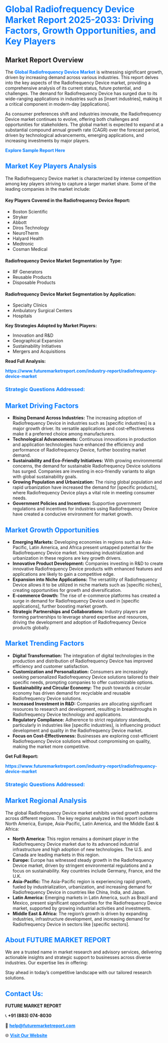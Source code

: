 <h1 style="color: #007BFF;">Global Radiofrequency Device Market Report 2025-2033: Driving Factors, Growth Opportunities, and Key Players</h1>

<section id="overview">
<h2>Market Report Overview</h2>
<p>The <a href="https://www.futuremarketreport.com/industry-report/radiofrequency-device-market" style="color: #007BFF; text-decoration: none;"><strong>Global Radiofrequency Device Market</strong></a> is witnessing significant growth, driven by increasing demand across various industries. This report delves into the key aspects of the Radiofrequency Device market, providing a comprehensive analysis of its current status, future potential, and challenges. The demand for Radiofrequency Device has surged due to its wide-ranging applications in industries such as [insert industries], making it a critical component in modern-day [applications].</p>
<p>As consumer preferences shift and industries innovate, the Radiofrequency Device market continues to evolve, offering both challenges and opportunities for stakeholders. The global market is expected to expand at a substantial compound annual growth rate (CAGR) over the forecast period, driven by technological advancements, emerging applications, and increasing investments by major players.</p>
</section>

<section id="overview">
<p><a href="https://www.futuremarketreport.com/request-sample/reportId=82853" style="color: #007BFF; text-decoration: none;"><strong>Explore Sample Report Here</strong></a></p>
</section>

<section id="key-players">
<h2 style="color: #007BFF;">Market Key Players Analysis</h2>
<p>The Radiofrequency Device market is characterized by intense competition among key players striving to capture a larger market share. Some of the leading companies in the market include:</p>
<h4>Key Players Covered in the Radiofrequency Device Report:</h4>
<ul><li>Boston Scientific</li><li>Stryker</li><li>Abbott</li><li>Diros Technology</li><li>NeuroTherm</li><li>Halyard Health</li><li>Medtronic</li><li>Cosman Medical</li></ul>
<h4>Radiofrequency Device Market Segmentation by Type:</h4>
<ul><li>RF Generators</li><li>Reusable Products</li><li>Disposable Products</li></ul>

<h4>Radiofrequency Device Market Segmentation by Application:</h4>
<ul><li>Specialty Clinics</li><li>Ambulatory Surgical Centers</li><li>Hospitals</li></ul>
<p><strong>Key Strategies Adopted by Market Players:</strong></p>
<ul>
<li>Innovation and R&D</li>
<li>Geographical Expansion</li>
<li>Sustainability Initiatives</li>
<li>Mergers and Acquisitions</li>
</ul>
</section>

<section>
<p><strong>Read Full Analysis: </strong></p><a href="https://www.futuremarketreport.com/industry-report/radiofrequency-device-market" style="color: #007BFF; text-decoration: none;"><strong>https://www.futuremarketreport.com/industry-report/radiofrequency-device-market</strong></a>
<h3 style="color: #007BFF;">Strategic Questions Addressed:</h3>
</section>

<section id="driving-factors">
<h2 style="color: #007BFF;">Market Driving Factors</h2>
<ul>
<li><strong>Rising Demand Across Industries:</strong> The increasing adoption of Radiofrequency Device in industries such as [specific industries] is a major growth driver. Its versatile applications and cost-effectiveness make it a preferred choice among manufacturers.</li>
<li><strong>Technological Advancements:</strong> Continuous innovations in production and application technologies have enhanced the efficiency and performance of Radiofrequency Device, further boosting market demand.</li>
<li><strong>Sustainability and Eco-Friendly Initiatives:</strong> With growing environmental concerns, the demand for sustainable Radiofrequency Device solutions has surged. Companies are investing in eco-friendly variants to align with global sustainability goals.</li>
<li><strong>Growing Population and Urbanization:</strong> The rising global population and rapid urbanization have increased the demand for [specific products], where Radiofrequency Device plays a vital role in meeting consumer needs.</li>
<li><strong>Government Policies and Incentives:</strong> Supportive government regulations and incentives for industries using Radiofrequency Device have created a conducive environment for market growth.</li>
</ul>
</section>

<section id="growth-opportunities">
<h2 style="color: #007BFF;">Market Growth Opportunities</h2>
<ul>
<li><strong>Emerging Markets:</strong> Developing economies in regions such as Asia-Pacific, Latin America, and Africa present untapped potential for the Radiofrequency Device market. Increasing industrialization and urbanization in these regions are key growth drivers.</li>
<li><strong>Innovative Product Development:</strong> Companies investing in R&D to create innovative Radiofrequency Device products with enhanced features and applications are likely to gain a competitive edge.</li>
<li><strong>Expansion into Niche Applications:</strong> The versatility of Radiofrequency Device allows it to be utilized in niche markets such as [specific niches], creating opportunities for growth and diversification.</li>
<li><strong>E-commerce Growth:</strong> The rise of e-commerce platforms has created a surge in demand for Radiofrequency Device used in [specific applications], further boosting market growth.</li>
<li><strong>Strategic Partnerships and Collaborations:</strong> Industry players are forming partnerships to leverage shared expertise and resources, driving the development and adoption of Radiofrequency Device products globally.</li>
</ul>
</section>

<section id="trending-factors">
<h2 style="color: #007BFF;">Market Trending Factors</h2>
<ul>
<li><strong>Digital Transformation:</strong> The integration of digital technologies in the production and distribution of Radiofrequency Device has improved efficiency and customer satisfaction.</li>
<li><strong>Customization and Personalization:</strong> Consumers are increasingly seeking personalized Radiofrequency Device solutions tailored to their specific needs, prompting companies to offer customizable options.</li>
<li><strong>Sustainability and Circular Economy:</strong> The push towards a circular economy has driven demand for recyclable and reusable Radiofrequency Device solutions.</li>
<li><strong>Increased Investment in R&D:</strong> Companies are allocating significant resources to research and development, resulting in breakthroughs in Radiofrequency Device technology and applications.</li>
<li><strong>Regulatory Compliance:</strong> Adherence to strict regulatory standards, particularly in industries like [specific industries], is influencing product development and quality in the Radiofrequency Device market.</li>
<li><strong>Focus on Cost-Effectiveness:</strong> Businesses are exploring cost-efficient Radiofrequency Device solutions without compromising on quality, making the market more competitive.</li>
</ul>
</section>

<section>
<p><strong>Get Full Report: </strong></p><a href="https://www.futuremarketreport.com/industry-report/radiofrequency-device-market" style="color: #007BFF; text-decoration: none;"><strong>https://www.futuremarketreport.com/industry-report/radiofrequency-device-market</strong></a>
<h3 style="color: #007BFF;">Strategic Questions Addressed:</h3>
</section>


<section id="regional-analysis">
<h2 style="color: #007BFF;">Market Regional Analysis</h2>
<p>The global Radiofrequency Device market exhibits varied growth patterns across different regions. The key regions analyzed in this report include North America, Europe, Asia-Pacific, Latin America, and the Middle East & Africa:</p>
<ul>
<li><strong>North America:</strong> This region remains a dominant player in the Radiofrequency Device market due to its advanced industrial infrastructure and high adoption of new technologies. The U.S. and Canada are leading markets in this region.</li>
<li><strong>Europe:</strong> Europe has witnessed steady growth in the Radiofrequency Device market, driven by stringent environmental regulations and a focus on sustainability. Key countries include Germany, France, and the U.K.</li>
<li><strong>Asia-Pacific:</strong> The Asia-Pacific region is experiencing rapid growth, fueled by industrialization, urbanization, and increasing demand for Radiofrequency Device in countries like China, India, and Japan.</li>
<li><strong>Latin America:</strong> Emerging markets in Latin America, such as Brazil and Mexico, present significant opportunities for the Radiofrequency Device market, supported by growing industrial activities and investments.</li>
<li><strong>Middle East & Africa:</strong> The region’s growth is driven by expanding industries, infrastructure development, and increasing demand for Radiofrequency Device in sectors like [specific sectors].</li>
</ul>
</section>

<footer>
<h2 style="color: #007BFF;">About FUTURE MARKET REPORT</h2>
<p>We are a trusted name in market research and advisory services, delivering actionable insights and strategic support to businesses across diverse industries. Our expertise lies in offering:</p>

<p>Stay ahead in today’s competitive landscape with our tailored research solutions.</p>

<h2 style="color: #007BFF;">Contact Us:</h2>
<p><strong>FUTURE MARKET REPORT</strong></p>
<p>📞 <strong>+91 (883) 074-8030</strong></p>
<p>📧 <strong><a href="mailto:help@futuremarketreport.com" style="color: #007BFF;">help@futuremarketreport.com</a></strong></p>
<p>🌐 <strong><a href="https://www.futuremarketreport.com/" style="color: #007BFF;">Visit Our Website</a></strong></p>
</footer>